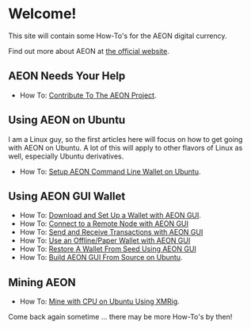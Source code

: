 # Welcome!

This site will contain some How-To's for the AEON digital currency.

Find out more about AEON at [the official website](https://www.aeon.cash).

## AEON Needs Your Help

*   How To: [Contribute To The AEON Project](./How-Tos/Contribute/contribute.md).
      
## Using AEON on Ubuntu

I am a Linux guy, so the first articles here will focus on how to get going with AEON on Ubuntu. A lot of
this will apply to other flavors of Linux as well, especially Ubuntu derivatives.

*   How To: [Setup AEON Command Line Wallet on Ubuntu](./How-Tos/SetupAEONcliUbuntu/SetupAEON_Ubuntu.md).


## Using AEON GUI Wallet

*   How To: [Download and Set Up a Wallet with AEON GUI](https://medium.com/@AEON_Community/how-to-downloading-and-setting-up-a-wallet-with-aeon-gui-f48647e6d9f6).
*   How To: [Connect to a Remote Node with AEON GUI](https://medium.com/@AEON_Community/how-to-connect-to-a-remote-node-with-the-aeon-gui-db4e7427960c)
*   How To: [Send and Receive Transactions with AEON GUI](https://medium.com/@AEON_Community/how-to-sending-and-receiving-a-transaction-with-aeon-gui-79d36796b821)
*   How To: [Use an Offline/Paper Wallet with AEON GUI](https://medium.com/@AEON_Community/how-to-create-an-offline-wallet-or-paper-wallet-and-restore-that-wallet-using-aeon-gui-application-a1b76bc9870e)
*   How To: [Restore A Wallet From Seed Using AEON GUI](https://medium.com/@AEON_Community/how-to-restoring-your-wallet-file-from-seed-7c5ed8ba0645)
*   How To: [Build AEON GUI From Source on Ubuntu](./How-Tos/buildAeonGuiUbuntu/BuildAeonGUI_Ubuntu.md).

## Mining AEON

*   How To: [Mine with CPU on Ubuntu Using XMRig]().

Come back again sometime ... there may be more How-To's by then!

